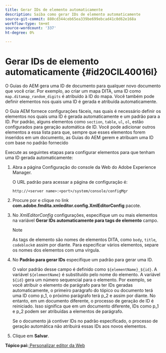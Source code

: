 ```yaml
---
title: Gerar IDs de elemento automaticamente
description: Saiba como gerar IDs de elemento automaticamente
source-git-commit: 880cd344ceb65ea339be699ebcad41c0d62e168a
workflow-type: tm+mt
source-wordcount: '337'
ht-degree: 0%

---
```


# Gerar IDs de elemento automaticamente {#id20CIL40016I}

O Guias do AEM gera uma ID de documento para qualquer novo documento que você criar. Por exemplo, ao criar um mapa DITA, uma ID como `map.ditamap_random_digits` é atribuído à ID do mapa. Você também pode definir elementos nos quais uma ID é gerada e atribuída automaticamente.

O Guia AEM fornece configurações fáceis, nas quais é necessário definir os elementos nos quais uma ID é gerada automaticamente e um padrão para a ID. Por padrão, alguns elementos como `section`, `table`, `ul`, `ol`, estão configurados para geração automática de ID. Você pode adicionar outros elementos a essa lista para que, sempre que esses elementos forem inseridos em um documento, as Guias do AEM gerem e atribuam uma ID com base no padrão fornecido

Execute as seguintes etapas para configurar elementos para que tenham uma ID gerada automaticamente:

1. Abra a página Configuração do console da Web do Adobe Experience Manager.

   O URL padrão para acessar a página de configuração é:

   ```http
   http://<server name>:<port>/system/console/configMgr
   ```

1. Procure por e clique no link **com.adobe.fmdita.xmleditor.config.XmlEditorConfig** pacote.

1. No *XmlEditorConfig* configurações, especifique um ou mais elementos na variável **Gerar IDs automaticamente para tags de elemento** campo.

   >[!NOTE]
   >
   > As tags de elemento são nomes de elementos DITA, como `body`, `title`, `codeblock`e assim por diante. Para especificar vários elementos, separe os nomes dos elementos com uma vírgula.

1. No **Padrão para gerar IDs** especifique um padrão para gerar uma ID.

   O valor padrão desse campo é definido como `${elementName}_${id}`. A variável `${elementName}` é substituído pelo nome do elemento. A variável `${id}` gera um número sequencial para o elemento. Por exemplo, se você atribuir o elemento de parágrafo para ter IDs geradas automaticamente, o primeiro parágrafo do tópico ou documento terá uma ID como p\_1, o próximo parágrafo terá p\_2 e assim por diante. No entanto, em um documento diferente, o processo de geração de ID é reiniciado. Isso significa que em um documento diferente, IDs como p\_1 e p\_2 podem ser atribuídas a elementos de parágrafo.

   Se o documento já contiver IDs no padrão especificado, o processo de geração automática não atribuirá essas IDs aos novos elementos.

1. Clique em **Salvar**.


**Tópico pai:**[ Personalizar editor da Web](conf-web-editor.md)
